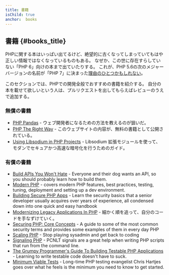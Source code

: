 ```yaml
---
title: 書籍
isChild: true
anchor:  books
---
```


## 書籍 {#books_title}

PHPに関する本はいっぱい出てるけど、絶望的に古くなってしまっていてもはや正しい情報ではなくなっているものもある。
なぜか、この世に存在すらしていない「PHP 6」向けの本まで出ていたりする。
これが、PHP 5.6の次のメジャーバージョンの名前が「PHP 7」に決まった[理由のひとつかもしれない](https://wiki.php.net/rfc/php6)。

このセクションでは、PHPでの開発全般でおすすめの書籍を紹介する。
自分の本を載せて欲しいという人は、プルリクエストを出してもらえばレビューのうえで追加する。

### 無償の書籍

* [PHP Pandas](http://daylerees.com/php-pandas/) - ウェブ開発者になるための方法を教えるのが狙いだ。
* [PHP The Right Way](https://leanpub.com/phptherightway/) - このウェブサイトの内容が、無料の書籍として公開されている。
* [Using Libsodium in PHP Projects](https://paragonie.com/book/pecl-libsodium) - Libsodium 拡張モジュールを使って、
モダンでセキュアかつ高速な暗号化を行うためのガイド。

### 有償の書籍

* [Build APIs You Won't Hate](https://apisyouwonthate.com/) - Everyone and their dog wants an API,
so you should probably learn how to build them.
* [Modern PHP](http://shop.oreilly.com/product/0636920033868.do) - covers modern PHP features, best practices, testing, tuning, deployment and setting up a dev environment.
* [Building Secure PHP Apps](https://leanpub.com/buildingsecurephpapps) - Learn the security basics that a senior
developer usually acquires over years of experience, all condensed down into one quick and easy handbook
* [Modernizing Legacy Applications In PHP](https://leanpub.com/mlaphp) - 細かく順を追って、自分のコードを手なずけていく。
* [Securing PHP: Core Concepts](https://leanpub.com/securingphp-coreconcepts) - A guide to some of the most common
security terms and provides some examples of them in every day PHP
* [Scaling PHP](http://www.scalingphpbook.com/) - Stop playing sysadmin and get back to coding
* [Signaling PHP](https://leanpub.com/signalingphp) - PCNLT signals are a great help when writing PHP scripts that
run from the command line.
* [The Grumpy Programmer's Guide To Building Testable PHP Applications](https://leanpub.com/grumpy-testing) - Learning
to write testable code doesn't have to suck.
* [Minimum Viable Tests](https://leanpub.com/minimumviabletests) - Long-time PHP testing evangelist Chris Hartjes goes over what he feels is the minimum you need to know to get started.
